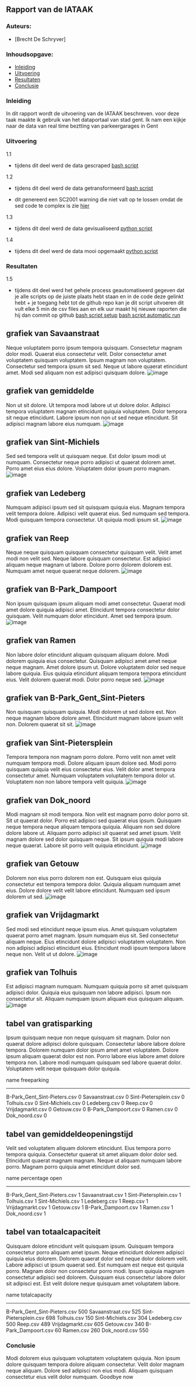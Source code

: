 ## Rapport van de IATAAK
### Auteurs:
 - [Brecht De Schryver]
### Inhoudsopgave:
 - [Inleiding](#inleiding)
 - [Uitvoering](#uitvoering)
 - [Resultaten](#resultaten)
 - [Conclusie](#conclusie)
### Inleiding
In dit rapport wordt de uitvoering van de IATAAK beschreven. voor deze taak maakte ik gebruik van het dataportaal van stad gent. Ik nam een kijkje naar de data van real time beztting van parkeergarages in Gent
### Uitvoering
1.1
 - tijdens dit deel werd de data gescraped
[bash script](https://github.com/BrechtDeSchryver/iataak/blob/main/data-workflow/scripts/webscraper.sh)

1.2
 - tijdens dit deel werd de data getransformeerd
[bash script](https://github.com/BrechtDeSchryver/iataak/blob/main/data-workflow/scripts/transform.sh)

 - dit genereerd een SC2001 warning die niet valt op te lossen omdat de sed code te complex is zie [hier](https://www.shellcheck.net/wiki/SC2001)

1.3
 - tijdens dit deel werd de data gevisualiseerd
[python script](https://github.com/BrechtDeSchryver/iataak/blob/main/data-workflow/scripts/analyse.py)

1.4
 - tijdens dit deel werd de data mooi opgemaakt
[python script](https://github.com/BrechtDeSchryver/iataak/blob/main/data-workflow/scripts/report.py)
### Resultaten

1.5
 - tijdens dit deel werd het gehele process geautomatiseerd
gegeven dat je alle scripts op de juiste plaats hebt staan en in de code deze gelinkt hebt + je toegang hebt tot de github repo kan je dit script uitvoeren
dit vult elke 5 min de csv files aan en elk uur maakt hij nieuwe raporten die hij dan commit op github
[bash script setup](https://github.com/BrechtDeSchryver/iataak/blob/main/data-workflow/scripts/setup.sh)
[bash script automatic run](https://github.com/BrechtDeSchryver/iataak/blob/main/data-workflow/scripts/automated.sh)
## grafiek van Savaanstraat
Neque voluptatem porro ipsum tempora quisquam. Consectetur magnam dolor modi. Quaerat eius consectetur velit. Dolor consectetur amet voluptatem quisquam voluptatem. Ipsum magnam non voluptatem. Consectetur sed tempora ipsum sit sed. Neque ut labore quaerat etincidunt amet. Modi sed aliquam non est adipisci quisquam dolore.
![image](https://github.com/BrechtDeSchryver/iataak/blob/main/data-workflow/csvimage/Savaanstraat.csv.png)
## grafiek van gemiddelde
Non ut sit dolore. Ut tempora modi labore ut ut dolore dolor. Adipisci tempora voluptatem magnam etincidunt quiquia voluptatem. Dolor tempora sit neque etincidunt. Labore ipsum non non ut sed neque etincidunt. Sit adipisci magnam labore eius numquam.
![image](https://github.com/BrechtDeSchryver/iataak/blob/main/data-workflow/csvimage/gemiddelde.csv.png)
## grafiek van Sint-Michiels
Sed sed tempora velit ut quisquam neque. Est dolor ipsum modi ut numquam. Consectetur neque porro adipisci ut quaerat dolorem amet. Porro amet eius eius dolore. Voluptatem dolor ipsum porro magnam.
![image](https://github.com/BrechtDeSchryver/iataak/blob/main/data-workflow/csvimage/Sint-Michiels.csv.png)
## grafiek van Ledeberg
Numquam adipisci ipsum sed sit quisquam quiquia eius. Magnam tempora velit tempora dolore. Adipisci velit quaerat eius. Sed numquam sed tempora. Modi quisquam tempora consectetur. Ut quiquia modi ipsum sit.
![image](https://github.com/BrechtDeSchryver/iataak/blob/main/data-workflow/csvimage/Ledeberg.csv.png)
## grafiek van Reep
Neque neque quisquam quisquam consectetur quisquam velit. Velit amet modi non velit sed. Neque labore quisquam consectetur. Est adipisci aliquam neque magnam ut labore. Dolore porro dolorem dolorem est. Numquam amet neque quaerat neque dolorem.
![image](https://github.com/BrechtDeSchryver/iataak/blob/main/data-workflow/csvimage/Reep.csv.png)
## grafiek van B-Park_Dampoort
Non ipsum quisquam ipsum aliquam modi amet consectetur. Quaerat modi amet dolore quiquia adipisci amet. Etincidunt tempora consectetur dolor quisquam. Velit numquam dolor etincidunt. Amet sed tempora ipsum.
![image](https://github.com/BrechtDeSchryver/iataak/blob/main/data-workflow/csvimage/B-Park_Dampoort.csv.png)
## grafiek van Ramen
Non labore dolor etincidunt aliquam quisquam aliquam dolore. Modi dolorem quiquia eius consectetur. Quisquam adipisci amet amet neque neque magnam. Amet dolore ipsum ut. Dolore voluptatem dolor sed neque labore quiquia. Eius quiquia etincidunt aliquam tempora tempora etincidunt eius. Velit dolorem quaerat modi. Dolor porro neque sed.
![image](https://github.com/BrechtDeSchryver/iataak/blob/main/data-workflow/csvimage/Ramen.csv.png)
## grafiek van B-Park_Gent_Sint-Pieters
Non quisquam quisquam quiquia. Modi dolorem ut sed dolore est. Non neque magnam labore dolore amet. Etincidunt magnam labore ipsum velit non. Dolorem quaerat sit sit.
![image](https://github.com/BrechtDeSchryver/iataak/blob/main/data-workflow/csvimage/B-Park_Gent_Sint-Pieters.csv.png)
## grafiek van Sint-Pietersplein
Tempora tempora non magnam porro dolore. Porro velit non amet velit numquam tempora modi. Dolore aliquam ipsum dolore sed. Modi porro quisquam quiquia velit eius consectetur eius. Velit dolor amet tempora consectetur amet. Numquam voluptatem voluptatem tempora dolor ut. Voluptatem non non labore tempora velit quiquia.
![image](https://github.com/BrechtDeSchryver/iataak/blob/main/data-workflow/csvimage/Sint-Pietersplein.csv.png)
## grafiek van Dok_noord
Modi magnam sit modi tempora. Non velit est magnam porro dolor porro sit. Sit ut quaerat dolor. Porro est adipisci sed quaerat eius ipsum. Quisquam neque tempora neque aliquam tempora quiquia. Aliquam non sed dolore dolore labore ut. Aliquam porro adipisci sit quaerat sed amet ipsum. Velit magnam dolore sed dolor quisquam neque. Sit ipsum quiquia modi labore neque quaerat. Labore sit porro velit quiquia etincidunt.
![image](https://github.com/BrechtDeSchryver/iataak/blob/main/data-workflow/csvimage/Dok_noord.csv.png)
## grafiek van Getouw
Dolorem non eius porro dolorem non est. Quisquam eius quiquia consectetur est tempora tempora dolor. Quiquia aliquam numquam amet eius. Dolore dolore velit velit labore etincidunt. Numquam sed ipsum dolorem ut sed.
![image](https://github.com/BrechtDeSchryver/iataak/blob/main/data-workflow/csvimage/Getouw.csv.png)
## grafiek van Vrijdagmarkt
Sed modi sed etincidunt neque ipsum eius. Amet quisquam voluptatem quaerat porro amet magnam. Ipsum numquam eius sit. Sed consectetur aliquam neque. Eius etincidunt dolore adipisci voluptatem voluptatem. Non non adipisci adipisci etincidunt eius. Etincidunt modi ipsum tempora labore neque non. Velit ut ut dolore.
![image](https://github.com/BrechtDeSchryver/iataak/blob/main/data-workflow/csvimage/Vrijdagmarkt.csv.png)
## grafiek van Tolhuis
Est adipisci magnam numquam. Numquam quiquia porro sit amet quisquam adipisci dolor. Quiquia eius quisquam non labore adipisci. Ipsum non consectetur sit. Aliquam numquam ipsum aliquam eius quisquam aliquam.
![image](https://github.com/BrechtDeSchryver/iataak/blob/main/data-workflow/csvimage/Tolhuis.csv.png)
## tabel van gratisparking
Ipsum quisquam neque non neque quisquam sit magnam. Dolor non quaerat dolore adipisci dolore quisquam. Consectetur labore labore dolore tempora. Dolorem numquam dolor ipsum amet amet voluptatem. Dolore ipsum aliquam quaerat dolor est non. Porro labore eius labore amet dolore tempora non. Labore modi numquam quisquam sed labore quaerat dolor. Voluptatem velit neque quisquam dolor quiquia.

name                            freeparking
----------------------------  -------------
B-Park_Gent_Sint-Pieters.csv              0
Savaanstraat.csv                          0
Sint-Pietersplein.csv                     0
Tolhuis.csv                               0
Sint-Michiels.csv                         0
Ledeberg.csv                              0
Reep.csv                                  0
Vrijdagmarkt.csv                          0
Getouw.csv                                0
B-Park_Dampoort.csv                       0
Ramen.csv                                 0
Dok_noord.csv                             0
## tabel van gemiddeldeopeningstijd
Velit sed voluptatem aliquam dolorem etincidunt. Eius tempora porro tempora quiquia. Consectetur quaerat sit amet aliquam dolor dolor sed. Etincidunt quaerat magnam magnam. Neque ut aliquam numquam labore porro. Magnam porro quiquia amet etincidunt dolor sed.

name                            percentage open
----------------------------  -----------------
B-Park_Gent_Sint-Pieters.csv                  1
Savaanstraat.csv                              1
Sint-Pietersplein.csv                         1
Tolhuis.csv                                   1
Sint-Michiels.csv                             1
Ledeberg.csv                                  1
Reep.csv                                      1
Vrijdagmarkt.csv                              1
Getouw.csv                                    1
B-Park_Dampoort.csv                           1
Ramen.csv                                     1
Dok_noord.csv                                 1
## tabel van totaalcapaciteit
Quisquam dolore etincidunt velit quisquam ipsum. Quisquam tempora consectetur porro aliquam amet ipsum. Neque etincidunt dolorem adipisci quiquia eius dolorem. Dolorem quaerat dolor sed neque dolor dolorem velit. Labore adipisci ut ipsum quaerat sed. Est numquam est neque est quiquia porro. Magnam dolor non consectetur porro modi. Ipsum quiquia magnam consectetur adipisci sed dolorem. Quisquam eius consectetur labore dolor sit adipisci est. Est velit dolore neque quisquam amet voluptatem labore.

name                            totalcapacity
----------------------------  ---------------
B-Park_Gent_Sint-Pieters.csv              500
Savaanstraat.csv                          525
Sint-Pietersplein.csv                     698
Tolhuis.csv                               150
Sint-Michiels.csv                         304
Ledeberg.csv                              500
Reep.csv                                  489
Vrijdagmarkt.csv                          605
Getouw.csv                                340
B-Park_Dampoort.csv                        60
Ramen.csv                                 260
Dok_noord.csv                             550
### Conclusie
Modi dolorem eius quisquam voluptatem voluptatem quiquia. Non ipsum dolore quisquam tempora dolore aliquam consectetur. Velit dolor magnam neque aliquam. Dolore sed adipisci non eius modi. Aliquam quisquam consectetur eius velit dolor numquam.
Goodbye now